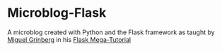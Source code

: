 # Microblog-Flask
A microblog created with Python and the Flask framework as taught by [Miguel Grinberg](https://github.com/miguelgrinberg) in his  [Flask Mega-Tutorial](https://blog.miguelgrinberg.com/post/the-flask-mega-tutorial-part-i-hello-world)
